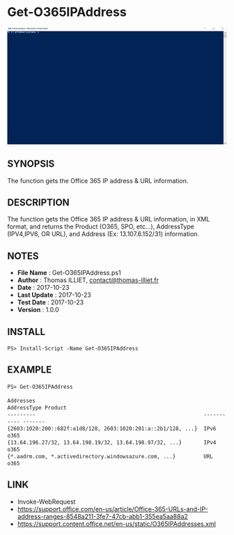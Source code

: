 # Get-O365IPAddress

![](Get-O365IPAddress.gif)

## SYNOPSIS  
The function gets the Office 365 IP address & URL information.

## DESCRIPTION
The function gets the Office 365 IP address & URL information, in XML format, and returns the Product (O365, SPO, etc...), AddressType (IPV4,IPV6, OR URL), and Address (Ex: 13.107.6.152/31) information.

## NOTES  
  - **File Name**   : Get-O365IPAddress.ps1
  - **Author**      : Thomas ILLIET, contact@thomas-illiet.fr
  - **Date**        : 2017-10-23
  - **Last Update** : 2017-10-23
  - **Test Date**   : 2017-10-23
  - **Version**	    : 1.0.0 

## INSTALL
```
PS> Install-Script -Name Get-O365IPAddress
```

## EXAMPLE
```
PS> Get-O365IPAddress

Addresses                                                      AddressType Product
---------                                                      ----------- -------
{2603:1020:200::682f:a1d8/128, 2603:1020:201:a::2b1/128, ...}  IPv6        o365
{13.64.196.27/32, 13.64.198.19/32, 13.64.198.97/32, ...}       IPv4        o365
{*.aadrm.com, *.activedirectory.windowsazure.com, ...}         URL         o365
```

## LINK
  - Invoke-WebRequest
  - https://support.office.com/en-us/article/Office-365-URLs-and-IP-address-ranges-8548a211-3fe7-47cb-abb1-355ea5aa88a2
  - https://support.content.office.net/en-us/static/O365IPAddresses.xml